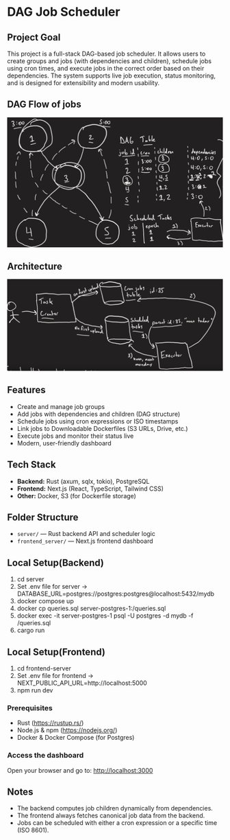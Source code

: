 

# DAG Job Scheduler

## Project Goal
This project is a full-stack DAG-based job scheduler. It allows users to create groups and jobs (with dependencies and children), schedule jobs using cron times, and execute jobs in the correct order based on their dependencies. The system supports live job execution, status monitoring, and is designed for extensibility and modern usability.

## DAG Flow of jobs
<p align="center">
	<img src="public/diagram.png" alt="Dashboard Screenshot" width="600" />
</p>

## Architecture
<p align="center">
	<img src="public/architecture.png" alt="Architecture Diagram" width="600" />
</p>

## Features
- Create and manage job groups
- Add jobs with dependencies and children (DAG structure)
- Schedule jobs using cron expressions or ISO timestamps
- Link jobs to Downloadable Dockerfiles (S3 URLs, Drive, etc.)
- Execute jobs and monitor their status live
- Modern, user-friendly dashboard

## Tech Stack
- **Backend:** Rust (axum, sqlx, tokio), PostgreSQL
- **Frontend:** Next.js (React, TypeScript, Tailwind CSS)
- **Other:** Docker, S3 (for Dockerfile storage)

## Folder Structure
- `server/` — Rust backend API and scheduler logic
- `frontend_server/` — Next.js frontend dashboard

## Local Setup(Backend)
1. cd server
2. Set .env file for server  -> DATABASE_URL=postgres://postgres:postgres@localhost:5432/mydb
3. docker compose up
4. docker cp queries.sql server-postgres-1:/queries.sql
5. docker exec -it server-postgres-1 psql -U postgres -d mydb -f /queries.sql
6. cargo run

## Local Setup(Frontend)
1. cd frontend-server
2. Set .env file for frontend -> NEXT_PUBLIC_API_URL=http://localhost:5000
3. npm run dev


### Prerequisites
- Rust (https://rustup.rs/)
- Node.js & npm (https://nodejs.org/)
- Docker & Docker Compose (for Postgres)

### Access the dashboard
Open your browser and go to: [http://localhost:3000](http://localhost:3000)

## Notes
- The backend computes job children dynamically from dependencies.
- The frontend always fetches canonical job data from the backend.
- Jobs can be scheduled with either a cron expression or a specific time (ISO 8601).
